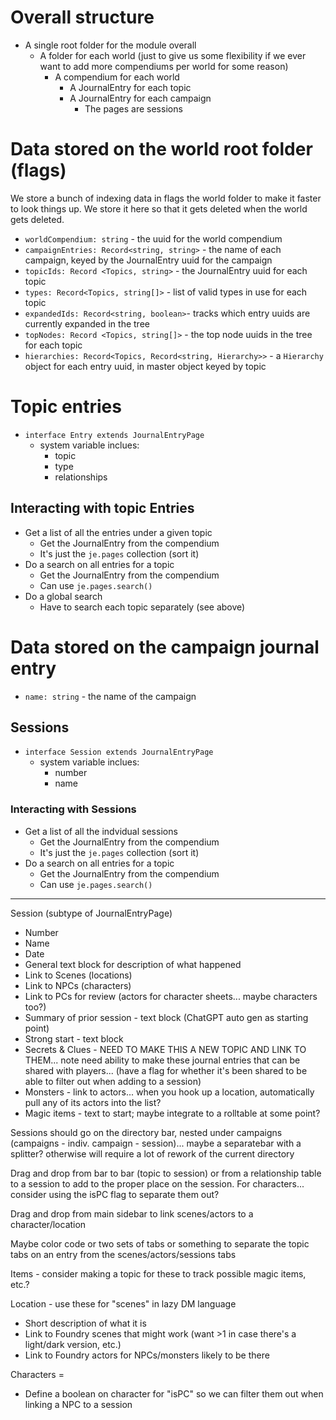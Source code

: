 # Overall structure

* A single root folder for the module overall
  * A folder for each world (just to give us some flexibility if we ever want to add more compendiums per world for some reason)
    * A compendium for each world
      * A JournalEntry for each topic
      * A JournalEntry for each campaign
        * The pages are sessions

# Data stored on the world root folder (flags)

We store a bunch of indexing data in flags the world folder to make it faster to look things up.  We store it here so that it gets deleted when the world gets deleted.

* `worldCompendium: string` - the uuid for the world compendium 
* `campaignEntries: Record<string, string>` - the name of each campaign, keyed by the JournalEntry uuid for the campaign
* `topicIds: Record <Topics, string>` - the JournalEntry uuid for each topic
* `types: Record<Topics, string[]>` - list of valid types in use for each topic 
* `expandedIds: Record<string, boolean>`- tracks which entry uuids are currently expanded in the tree 
* `topNodes: Record <Topics, string[]>` - the top node uuids in the tree for each topic
* `hierarchies: Record<Topics, Record<string, Hierarchy>>` - a `Hierarchy` object for each entry uuid, in master object keyed by topic

# Topic entries

* `interface Entry extends JournalEntryPage`
  * system variable inclues:
    * topic
    * type
    * relationships

## Interacting with topic Entries

* Get a list of all the entries under a given topic
  * Get the JournalEntry from the compendium
  * It's just the `je.pages` collection (sort it)
* Do a search on all entries for a topic
  * Get the JournalEntry from the compendium 
  * Can use `je.pages.search()`
* Do a global search
  * Have to search each topic separately (see above)


# Data stored on the campaign journal entry

* `name: string` - the name of the campaign

## Sessions

* `interface Session extends JournalEntryPage`
  * system variable inclues:
    * number
    * name

### Interacting with Sessions

* Get a list of all the indvidual sessions
  * Get the JournalEntry from the compendium
  * It's just the `je.pages` collection (sort it)
* Do a search on all entries for a topic
  * Get the JournalEntry from the compendium 
  * Can use `je.pages.search()`

-------------------------

Session (subtype of JournalEntryPage)
  - Number
  - Name
  - Date
  - General text block for description of what happened
  - Link to Scenes (locations)
  - Link to NPCs (characters)
  - Link to PCs for review (actors for character sheets... maybe characters too?)
  - Summary of prior session - text block (ChatGPT auto gen as starting point)
  - Strong start - text block
  - Secrets & Clues - NEED TO MAKE THIS A NEW TOPIC AND LINK TO THEM... note need ability to make these journal entries that can be shared with players... (have a flag for whether it's been shared to be able to filter out when adding to a session)
  - Monsters - link to actors... when you hook up a location, automatically pull any of its actors into the list? 
  - Magic items - text to start; maybe integrate to a rolltable at some point?

Sessions should go on the directory bar, nested under campaigns (campaigns - indiv. campaign - session)... maybe a separatebar with a splitter? otherwise will require a lot of rework of the current directory

Drag and drop from bar to bar (topic to session) or from a relationship table to a session to add to the proper place on the session.  For characters... consider using the isPC flag to separate them out?

Drag and drop from main sidebar to link scenes/actors to a character/location

Maybe color code or two sets of tabs or something to separate the topic tabs on an entry from the scenes/actors/sessions tabs

Items - consider making a topic for these to track possible magic items, etc.?

Location - use these for "scenes" in lazy DM language
  - Short description of what it is
  - Link to Foundry scenes that might work (want >1 in case there's a light/dark version, etc.)
  - Link to Foundry actors for NPCs/monsters likely to be there

Characters = 
  - Define a boolean on character for "isPC" so we can filter them out when linking a NPC to a session



